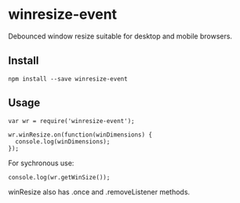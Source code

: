 winresize-event
===============

Debounced window resize suitable for desktop and mobile browsers.

Install
-------

    npm install --save winresize-event

Usage
-----

    var wr = require('winresize-event');

    wr.winResize.on(function(winDimensions) {
      console.log(winDimensions);
    });

For sychronous use:

    console.log(wr.getWinSize());

winResize also has .once and .removeListener methods.
